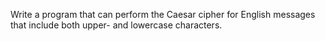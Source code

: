 Write a program that can perform the Caesar cipher for English messages
that include both upper- and lowercase characters.
